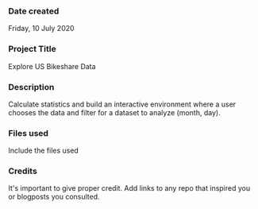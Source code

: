 ### Date created
Friday, 10 July 2020

### Project Title
Explore US Bikeshare Data

### Description
Calculate statistics and build an interactive environment where a user chooses the data and filter for a dataset to analyze (month, day).

### Files used
Include the files used

### Credits
It's important to give proper credit. Add links to any repo that inspired you or blogposts you consulted.
